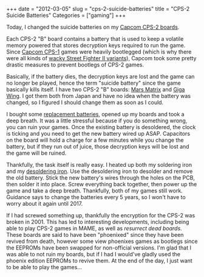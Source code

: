 +++
date = "2012-03-05"
slug = "cps-2-suicide-batteries"
title = "CPS-2 Suicide Batteries"
Categories = ["gaming"]
+++

Today, I changed the suicide batteries on my [Capcom CPS-2 boards](http://en.wikipedia.org/wiki/CP_System_II).

Each CPS-2 "B" board contains a battery that is used to keep a volatile memory powered that stores decryption keys required to run the game.  Since [Capcom CPS-1](http://en.wikipedia.org/wiki/CP_System) games were heavily bootlegged (which is why there were all kinds of [wacky Street Fighter II variants](http://www.youtube.com/watch?v=FcFopsUC9XY)), Capcom took some pretty drastic measures to prevent bootlegs of CPS-2 games.

Basically, if the battery dies, the decryption keys are lost and the game can no longer be played, hence the term "suicide battery" since the game basically kills itself.  I have two CPS-2 "B" boards: [Mars Matrix](http://en.wikipedia.org/wiki/Mars_Matrix) and [Giga Wing](http://en.wikipedia.org/wiki/Giga_Wing). I got them both from Japan and have no idea when the battery was changed, so I figured I should change them as soon as I could.

I bought some [replacement batteries](http://www.jammaboards.com/store/arcade-pcb-mods-parts/cps-2-3-parts-service/), opened up my boards and took a deep breath. It was a little stressful because if you do something wrong, you can ruin your games. Once the existing battery is desoldered, the clock is ticking and you need to get the new battery wired up ASAP. Capacitors on the board will hold a charge for a few minutes while you change the battery, but if they run out of juice, those decryption keys will be lost and the game will be ruined.

Thankfully, the task itself is really easy. I heated up both my soldering iron and my [desoldering iron](http://www.amazon.com/ECG-J-045-DS-Watt-Desoldering-Iron/dp/B00068IJSG/ref=sr_1_1?ie=UTF8&qid=1330917550&sr=8-1). Use the desoldering iron to desolder and remove the old battery. Stick the new battery's wires through the holes on the PCB, then solder it into place. Screw everything back together, then power up the game and take a deep breath. Thankfully, both of my games still work. Guidance says to change the batteries every 5 years, so I won't have to worry about it again until 2017.

If I had screwed something up, thankfully the encryption for the CPS-2 was broken in 2001. This has led to interesting developments, including being able to play CPS-2 games in MAME, as well as _resurrect dead boards_. These boards are said to have been "phoenixed" since they have been revived from death, however some view phoenixes games as bootlegs since the EEPROMs have been swapped for non-official versions. I'm glad that I was able to not ruin my boards, but if I had I would've gladly used the phoenix edition EEPROMs to revive them. At the end of the day, I just want to be able to play the games...
